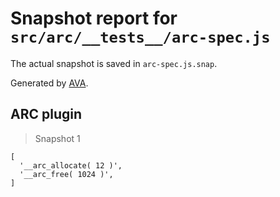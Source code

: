 # Snapshot report for `src/arc/__tests__/arc-spec.js`

The actual snapshot is saved in `arc-spec.js.snap`.

Generated by [AVA](https://ava.li).

## ARC plugin

> Snapshot 1

    [
      '__arc_allocate( 12 )',
      '__arc_free( 1024 )',
    ]
